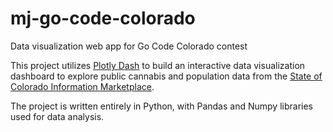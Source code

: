 # mj-go-code-colorado
Data visualization web app for Go Code Colorado contest

This project utilizes [Plotly Dash](https://plotly.com/dash/) to build an interactive data visualization dashboard
to explore public cannabis and population data from the [State of Colorado Information Marketplace](https://data.colorado.gov/).

The project is written entirely in Python, with Pandas and Numpy libraries used for data analysis.


